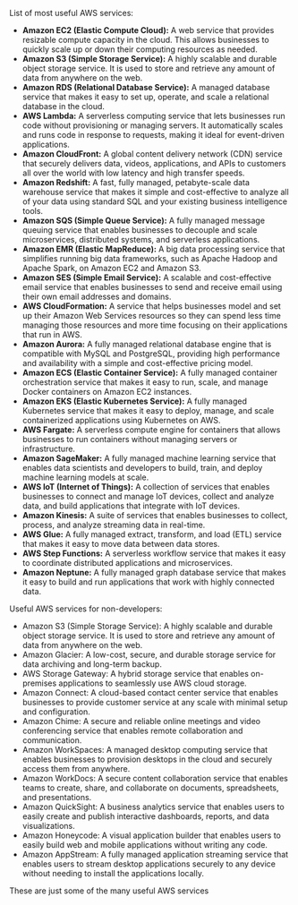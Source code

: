 List of most useful AWS services:
- **Amazon EC2 (Elastic Compute Cloud):** A web service that provides resizable compute capacity in the cloud. This allows businesses to quickly scale up or down their computing resources as needed.
- **Amazon S3 (Simple Storage Service):** A highly scalable and durable object storage service. It is used to store and retrieve any amount of data from anywhere on the web.
- **Amazon RDS (Relational Database Service):** A managed database service that makes it easy to set up, operate, and scale a relational database in the cloud.
- **AWS Lambda:** A serverless computing service that lets businesses run code without provisioning or managing servers. It automatically scales and runs code in response to requests, making it ideal for event-driven applications.
- **Amazon CloudFront:** A global content delivery network (CDN) service that securely delivers data, videos, applications, and APIs to customers all over the world with low latency and high transfer speeds.
- **Amazon Redshift:** A fast, fully managed, petabyte-scale data warehouse service that makes it simple and cost-effective to analyze all of your data using standard SQL and your existing business intelligence tools.
- **Amazon SQS (Simple Queue Service):** A fully managed message queuing service that enables businesses to decouple and scale microservices, distributed systems, and serverless applications.
- **Amazon EMR (Elastic MapReduce):** A big data processing service that simplifies running big data frameworks, such as Apache Hadoop and Apache Spark, on Amazon EC2 and Amazon S3.
- **Amazon SES (Simple Email Service):** A scalable and cost-effective email service that enables businesses to send and receive email using their own email addresses and domains.
- **AWS CloudFormation:** A service that helps businesses model and set up their Amazon Web Services resources so they can spend less time managing those resources and more time focusing on their applications that run in AWS.
- **Amazon Aurora:** A fully managed relational database engine that is compatible with MySQL and PostgreSQL, providing high performance and availability with a simple and cost-effective pricing model.
- **Amazon ECS (Elastic Container Service):** A fully managed container orchestration service that makes it easy to run, scale, and manage Docker containers on Amazon EC2 instances.
- **Amazon EKS (Elastic Kubernetes Service):** A fully managed Kubernetes service that makes it easy to deploy, manage, and scale containerized applications using Kubernetes on AWS.
- **AWS Fargate:** A serverless compute engine for containers that allows businesses to run containers without managing servers or infrastructure.
- **Amazon SageMaker:** A fully managed machine learning service that enables data scientists and developers to build, train, and deploy machine learning models at scale.
- **AWS IoT (Internet of Things):** A collection of services that enables businesses to connect and manage IoT devices, collect and analyze data, and build applications that integrate with IoT devices.
- **Amazon Kinesis:** A suite of services that enables businesses to collect, process, and analyze streaming data in real-time.
- **AWS Glue:** A fully managed extract, transform, and load (ETL) service that makes it easy to move data between data stores.
- **AWS Step Functions:** A serverless workflow service that makes it easy to coordinate distributed applications and microservices.
- **Amazon Neptune:** A fully managed graph database service that makes it easy to build and run applications that work with highly connected data.

Useful AWS services for non-developers:
- Amazon S3 (Simple Storage Service): A highly scalable and durable object storage service. It is used to store and retrieve any amount of data from anywhere on the web.
- Amazon Glacier: A low-cost, secure, and durable storage service for data archiving and long-term backup.
- AWS Storage Gateway: A hybrid storage service that enables on-premises applications to seamlessly use AWS cloud storage.
- Amazon Connect: A cloud-based contact center service that enables businesses to provide customer service at any scale with minimal setup and configuration.
- Amazon Chime: A secure and reliable online meetings and video conferencing service that enables remote collaboration and communication.
- Amazon WorkSpaces: A managed desktop computing service that enables businesses to provision desktops in the cloud and securely access them from anywhere.
- Amazon WorkDocs: A secure content collaboration service that enables teams to create, share, and collaborate on documents, spreadsheets, and presentations.
- Amazon QuickSight: A business analytics service that enables users to easily create and publish interactive dashboards, reports, and data visualizations.
- Amazon Honeycode: A visual application builder that enables users to easily build web and mobile applications without writing any code.
- Amazon AppStream: A fully managed application streaming service that enables users to stream desktop applications securely to any device without needing to install the applications locally.


These are just some of the many useful AWS services